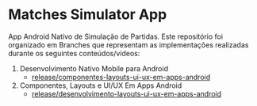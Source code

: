 # Matches Simulator App

App Android Nativo de Simulação de Partidas. Este repositório foi organizado em Branches que representam as implementações realizadas durante os seguintes conteúdos/vídeos:

1. Desenvolvimento Nativo Mobile para Android
   - [release/componentes-layouts-ui-ux-em-apps-android](https://github.com/Leticiavvs13/SimulatorApp/tree/release/componentes-layouts-ui-ux-em-apps-android)
2. Componentes, Layouts e UI/UX Em Apps Android
   - [release/desenvolvimento-layouts-ui-ux-em-apps-android](https://github.com/Leticiavvs13/SimulatorApp/tree/release/desenvolvimento-layouts-ui-ux-em-apps-android)


